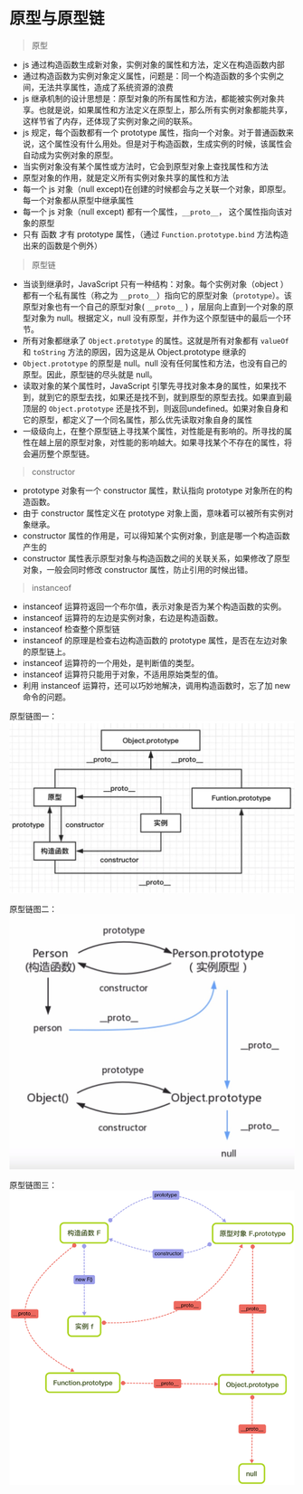 # 原型与原型链

> 原型

- js 通过构造函数生成新对象，实例对象的属性和方法，定义在构造函数内部
- 通过构造函数为实例对象定义属性，问题是：同一个构造函数的多个实例之间，无法共享属性，造成了系统资源的浪费
- js 继承机制的设计思想是：原型对象的所有属性和方法，都能被实例对象共享。也就是说，如果属性和方法定义在原型上，那么所有实例对象都能共享，这样节省了内存，还体现了实例对象之间的联系。
- js 规定，每个函数都有一个 prototype 属性，指向一个对象。对于普通函数来说，这个属性没有什么用处。但是对于构造函数，生成实例的时候，该属性会自动成为实例对象的原型。
- 当实例对象没有某个属性或方法时，它会到原型对象上查找属性和方法
- 原型对象的作用，就是定义所有实例对象共享的属性和方法
- 每一个 js 对象（null except)在创建的时候都会与之关联一个对象，即原型。每一个对象都从原型中继承属性
- 每一个 js 对象（null except) 都有一个属性，`__proto__`， 这个属性指向该对象的原型
- 只有 函数 才有 prototype 属性，（通过 `Function.prototype.bind` 方法构造出来的函数是个例外）

> 原型链

- 当谈到继承时，JavaScript 只有一种结构：对象。每个实例对象（object ）都有一个私有属性（称之为 `__proto__`）指向它的原型对象（`prototype`）。该原型对象也有一个自己的原型对象( `__proto__` ) ，层层向上直到一个对象的原型对象为 null。根据定义，null 没有原型，并作为这个原型链中的最后一个环节。
- 所有对象都继承了 `Object.prototype` 的属性。这就是所有对象都有 `valueOf` 和 `toString` 方法的原因，因为这是从 Object.prototype 继承的
- `Object.prototype` 的原型是 null。null 没有任何属性和方法，也没有自己的原型。因此，原型链的尽头就是 null。
- 读取对象的某个属性时，JavaScript 引擎先寻找对象本身的属性，如果找不到，就到它的原型去找，如果还是找不到，就到原型的原型去找。如果直到最顶层的 `Object.prototype` 还是找不到，则返回undefined。如果对象自身和它的原型，都定义了一个同名属性，那么优先读取对象自身的属性
- 一级级向上，在整个原型链上寻找某个属性，对性能是有影响的。所寻找的属性在越上层的原型对象，对性能的影响越大。如果寻找某个不存在的属性，将会遍历整个原型链。

> constructor

- prototype 对象有一个 constructor 属性，默认指向 prototype 对象所在的构造函数。
- 由于 constructor 属性定义在 prototype 对象上面，意味着可以被所有实例对象继承。
- constructor 属性的作用是，可以得知某个实例对象，到底是哪一个构造函数产生的
- constructor 属性表示原型对象与构造函数之间的关联关系，如果修改了原型对象，一般会同时修改 constructor 属性，防止引用的时候出错。

> instanceof

- instanceof 运算符返回一个布尔值，表示对象是否为某个构造函数的实例。
- instanceof 运算符的左边是实例对象，右边是构造函数。
- instanceof 检查整个原型链
- instanceof 的原理是检查右边构造函数的 prototype 属性，是否在左边对象的原型链上。
- instanceof 运算符的一个用处，是判断值的类型。
- instanceof 运算符只能用于对象，不适用原始类型的值。
- 利用 instanceof 运算符，还可以巧妙地解决，调用构造函数时，忘了加 new 命令的问题。

原型链图一：
![](../images/prototype.jpg)

原型链图二：
![](../images/__proto__.jpg)

原型链图三：
![](../images/prototype_me.png)